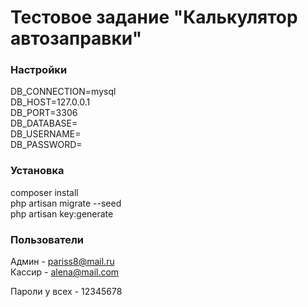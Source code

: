 # Тестовое задание "Калькулятор автозаправки"

### Настройки
DB_CONNECTION=mysql  
DB_HOST=127.0.0.1  
DB_PORT=3306  
DB_DATABASE=  
DB_USERNAME=  
DB_PASSWORD=  

### Установка

composer install  
php artisan migrate --seed  
php artisan key:generate



### Пользователи
Админ - pariss8@mail.ru  
Кассир - alena@mail.com  

Пароли у всех - 12345678

